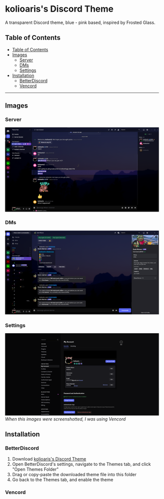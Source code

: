 # kolioaris's Discord Theme
A transparent Discord theme, blue - pink based, inspired by Frosted Glass.

## Table of Contents
- [Table of Contents](#table-of-contents)
- [Images](#images)
  - [Server](#server)
  - [DMs](#dms)
  - [Settings](#settings)
- [Installation](#installation)
  - [BetterDiscord](#betterdiscord)
  - [Vencord](#vencord)

--- 

## Images
### Server
![Server](https://github.com/kolioaris/kolioaris-s-Discord-Theme/blob/main/images/image1.png?raw=true)
### DMs
![DMs](https://github.com/kolioaris/kolioaris-s-Discord-Theme/blob/main/images/image2.png?raw=true)
### Settings
![Settings](https://github.com/kolioaris/kolioaris-s-Discord-Theme/blob/main/images/image3.png?raw=true)
*When this images were screenshotted, I was using Vencord*

## Installation
### BetterDiscord
1. Download [kolioaris's Discord Theme](https://raw.githubusercontent.com/kolioaris/kolioaris-s-Discord-Theme/refs/heads/main/kolioaris's%20Theme.theme.css)
2. Open BetterDiscord's settings, navigate to the Themes tab, and click "Open Themes Folder"
3. Drag or copy-paste the downloaded theme file into this folder
4. Go back to the Themes tab, and enable the theme

### Vencord
